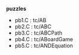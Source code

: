 **puzzles** 

* pb1.C : tc/AB
* pb2.C : tc/ABC
* pb3.C : tc/ABCPath
* pb4.C : tc/ABoardGame
* pb5.C : tc/ANDEquation

